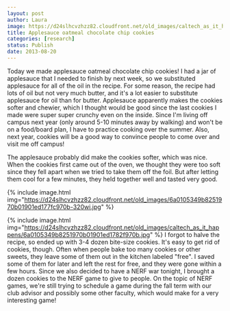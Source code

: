 ```yaml
---
layout: post
author: Laura
image: https://d24slhcvzhzz82.cloudfront.net/old_images/caltech_as_it_happens/6a0105349b8251970b019104c7658e970c.jpg
title: Applesauce oatmeal chocolate chip cookies 
categories: [research]
status: Publish
date: 2013-08-20
---
```



Today we made applesauce oatmeal chocolate chip cookies! I had a jar of applesauce that I needed to finish by next week, so we substituted applesauce for all of the oil in the recipe. For some reason, the recipe had lots of oil but not very much butter, and it's a lot easier to substitute applesauce for oil than for butter. Applesauce apparently makes the cookies softer and chewier, which I thought would be good since the last cookies I made were super super crunchy even on the inside. Since I'm living off campus next year (only around 5-10 minutes away by walking) and won't be on a food/board plan, I have to practice cooking over the summer. Also, next year, cookies will be a good way to convince people to come over and visit me off campus!

The applesauce probably did make the cookies softer, which was nice. When the cookies first came out 
of the oven, we thought they were too soft since they fell apart when we 
tried to take them off the foil. But after letting them cool for a few 
minutes, they held together well and tasted very good.


{% include image.html img="https://d24slhcvzhzz82.cloudfront.net/old_images/6a0105349b8251970b01901ed177fc970b-320wi.jpg" %}


{% include image.html img="https://d24slhcvzhzz82.cloudfront.net/old_images/caltech_as_it_happens/6a0105349b8251970b01901ed1782f970b.jpg" %}
I forgot to halve the recipe, so ended up with 3-4 dozen bite-size 
cookies. It's easy to get rid of cookies, though. Often when people bake
 too many cookies or other sweets, they leave some of them out in the 
kitchen labeled "free". I saved some of them for later and left the rest
 for free, and they were gone within a few hours. Since we also decided to have a NERF war tonight, I brought a dozen cookies to the NERF game to 
give to people. On the topic of NERF games, we're still trying to schedule a game during the fall term with our club advisor and possibly some other faculty, which would make for a very interesting game!

